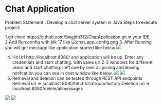 # Chat Application 
Problem Statement : Develop a chat server system in Java
Steps to execute project:

1.git clone https://github.com/Swabhi312/ChatApplication.git in your IDE
2.Add Run config with jdk 17 like
![chat_app_config.png](..%2FUsers%2Fabhilad1%2FPictures%2Fchat_app_config.png)
3. After Running you will get message like application started like below
![](C:\Users\abhilad1\Pictures\chat_App_run.png)

4. Hit Url http://localhost:8080/ and application will be up. Enter any credentials
and start chatting. with same url 2-3 windows for different users and start chatting.
Left one by one. all joining and leaving notifcation you can see in chat window like below.
![](C:\Users\abhilad1\Pictures\Capture_test_1.JPG)
![](C:\Users\abhilad1\Pictures\capture_test_2.JPG)
5. Retrieval and deletion can be tested through REST API endpoints
   Retrieval url => localhost:8080/fetch/chatroom/history 
   Deletion url => localhost:8080/delete/allmessages

![](C:\Users\abhilad1\Pictures\Capture_test_3.JPG)
![](C:\Users\abhilad1\Pictures\Capture_test_4.JPG)

